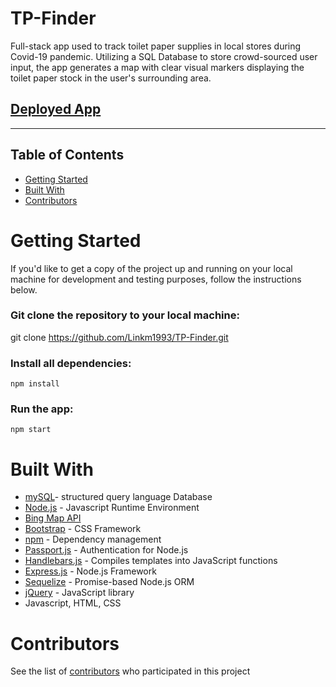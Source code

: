 # TP-Finder

Full-stack app used to track toilet paper supplies in local stores during Covid-19 pandemic. Utilizing a SQL Database to store crowd-sourced user input, the app generates a map with clear visual markers displaying the toilet paper stock in the user's surrounding area.

## [Deployed App](vast-sierra-58831.herokuapp.com)
***

## Table of Contents
- [Getting Started](#getting-started)
- [Built With](#built-with)
- [Contributors](#contributors)


# Getting Started

If you'd like to get a copy of the project up and running on your local machine for development and testing purposes, follow the instructions below.

### Git clone the repository to your local machine:

 git clone https://github.com/Linkm1993/TP-Finder.git


### Install all dependencies:

    npm install

### Run the app:

    npm start

# Built With

- [mySQL](https://www.mysql.com/)- structured query language Database
- [Node.js](https://nodejs.org/en/) - Javascript Runtime Environment
- [Bing Map API](https://www.microsoft.com/en-us/maps/choose-your-bing-maps-api)
- [Bootstrap](https://getbootstrap.com/) - CSS Framework
- [npm](https://www.npmjs.com/) - Dependency management
- [Passport.js](http://www.passportjs.org/) - Authentication for Node.js
- [Handlebars.js](https://handlebarsjs.com/) - Compiles templates into JavaScript functions
- [Express.js](https://expressjs.com/) - Node.js Framework
- [Sequelize](https://sequelize.org/) - Promise-based Node.js ORM
- [jQuery](https://jquery.com/) - JavaScript library
- Javascript, HTML, CSS

# Contributors

See the list of [contributors](https://github.com/Linkm1993/TP-Finder/graphs/contributors) who participated in this project
